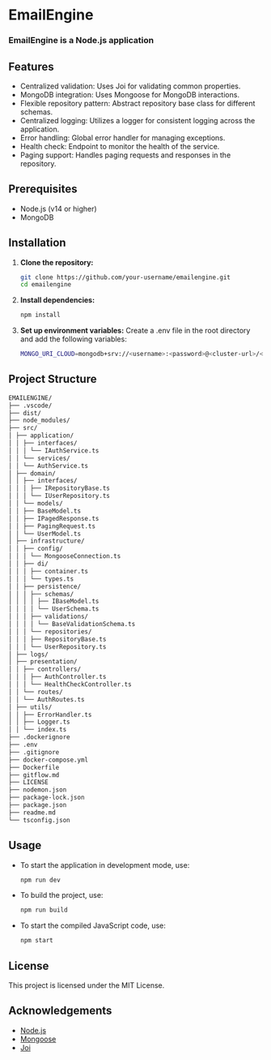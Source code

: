 # EmailEngine
### EmailEngine is a Node.js application

## Features
- Centralized validation: Uses Joi for validating common properties.
- MongoDB integration: Uses Mongoose for MongoDB interactions.
- Flexible repository pattern: Abstract repository base class for different schemas.
- Centralized logging: Utilizes a logger for consistent logging across the application.
- Error handling: Global error handler for managing exceptions.
- Health check: Endpoint to monitor the health of the service.
- Paging support: Handles paging requests and responses in the repository.

## Prerequisites
- Node.js (v14 or higher)
- MongoDB

## Installation
    
1. **Clone the repository:**

    ```bash
    git clone https://github.com/your-username/emailengine.git
    cd emailengine
    ```

2. **Install dependencies:**

    ```bash
    npm install
    ```

2. **Set up environment variables:**
Create a .env file in the root directory and add the following variables:

    ```bash
    MONGO_URI_CLOUD=mongodb+srv://<username>:<password>@<cluster-url>/<dbname>?retryWrites=true&w=majority&appName=emailenginedb
    ```

## Project Structure

````bash
EMAILENGINE/
├── .vscode/
├── dist/
├── node_modules/
├── src/
│ ├── application/
│ │ ├── interfaces/
│ │ │ └── IAuthService.ts
│ │ └── services/
│ │ └── AuthService.ts
│ ├── domain/
│ │ ├── interfaces/
│ │ │ ├── IRepositoryBase.ts
│ │ │ └── IUserRepository.ts
│ │ └── models/
│ │ ├── BaseModel.ts
│ │ ├── IPagedResponse.ts
│ │ ├── PagingRequest.ts
│ │ └── UserModel.ts
│ ├── infrastructure/
│ │ ├── config/
│ │ │ └── MongooseConnection.ts
│ │ ├── di/
│ │ │ ├── container.ts
│ │ │ └── types.ts
│ │ ├── persistence/
│ │ │ ├── schemas/
│ │ │ │ ├── IBaseModel.ts
│ │ │ │ └── UserSchema.ts
│ │ │ ├── validations/
│ │ │ │ └── BaseValidationSchema.ts
│ │ │ └── repositories/
│ │ │ ├── RepositoryBase.ts
│ │ │ └── UserRepository.ts
│ ├── logs/
│ ├── presentation/
│ │ ├── controllers/
│ │ │ ├── AuthController.ts
│ │ │ └── HealthCheckController.ts
│ │ └── routes/
│ │ └── AuthRoutes.ts
│ ├── utils/
│ │ ├── ErrorHandler.ts
│ │ ├── Logger.ts
│ │ └── index.ts
├── .dockerignore
├── .env
├── .gitignore
├── docker-compose.yml
├── Dockerfile
├── gitflow.md
├── LICENSE
├── nodemon.json
├── package-lock.json
├── package.json
├── readme.md
└── tsconfig.json
````

## Usage

- To start the application in development mode, use:

    ```bash
    npm run dev
    ```
- To build the project, use:

    ```bash
    npm run build
    ```
- To start the compiled JavaScript code, use:

    ```bash
    npm start
    ```

## License

This project is licensed under the MIT License.

## Acknowledgements
- [Node.js](https://nodejs.org/en)
- [Mongoose](https://mongoosejs.com)
- [Joi](https://joi.dev)
